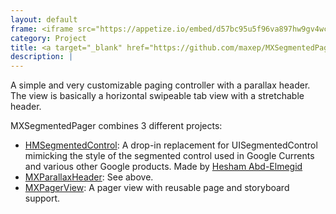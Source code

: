 ```yaml
---
layout: default
frame: <iframe src="https://appetize.io/embed/d57bc95u5f96va897hw9gv4wc0?device=iphone6s&scale=50&autoplay=true&orientation=portrait&deviceColor=white" width="208px" height="435px" frameborder="0" scrolling="no"></iframe>
category: Project
title: <a target="_blank" href="https://github.com/maxep/MXSegmentedPager">MXSegmentedPager</a>
description: |
---
```

A simple and very customizable paging controller with a parallax header. The view is basically a horizontal swipeable tab view with a stretchable header.

MXSegmentedPager combines 3 different projects:

+ [HMSegmentedControl](https://github.com/HeshamMegid/HMSegmentedControl): A drop-in replacement for UISegmentedControl mimicking the style of the segmented control used in Google Currents and various other Google products. Made by [Hesham Abd-Elmegid](https://github.com/HeshamMegid)
+ [MXParallaxHeader](https://github.com/maxep/MXParallaxHeader): See above.
+ [MXPagerView](https://github.com/maxep/MXPagerView): A pager view with reusable page and storyboard support.